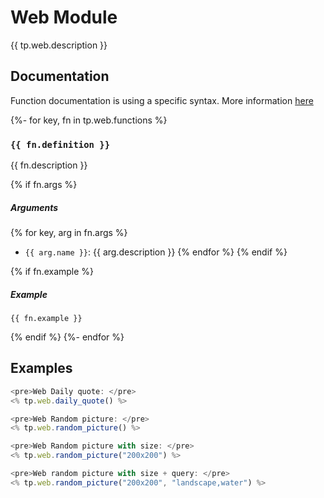 # Web Module

{{ tp.web.description }}

<!-- toc -->

## Documentation

Function documentation is using a specific syntax. More information [here](../../syntax.md#function-documentation-syntax)

{%- for key, fn in tp.web.functions %}
### `{{ fn.definition }}` 

{{ fn.description }}

{% if fn.args %}
##### Arguments

{% for key, arg in fn.args %}
- `{{ arg.name }}`: {{ arg.description }}
{% endfor %}
{% endif %}

{% if fn.example %}
##### Example

```
{{ fn.example }}
```
{% endif %}
{%- endfor %}

## Examples

```javascript
<pre>Web Daily quote: </pre>
<% tp.web.daily_quote() %>

<pre>Web Random picture: </pre>
<% tp.web.random_picture() %>

<pre>Web Random picture with size: </pre>
<% tp.web.random_picture("200x200") %>

<pre>Web random picture with size + query: </pre>
<% tp.web.random_picture("200x200", "landscape,water") %>
```
